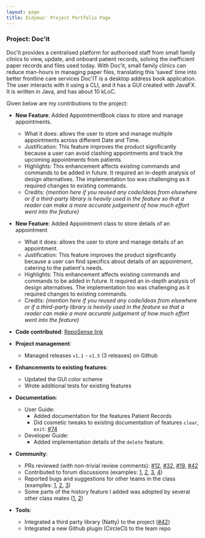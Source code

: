 ```yaml
---
layout: page
title: Didymus' Project Portfolio Page
---
```


### Project: Doc'it

Doc’it provides a centralised platform for authorised staff from small family clinics to view, update, and onboard
patient records, solving the inefficient paper records and files used today. With Doc’it, small family clinics can
reduce man-hours in managing paper files, translating this ‘saved’ time into better frontline care services
Doc'IT is a desktop address book application. The user interacts with it using a CLI, and it has a GUI created
with JavaFX. It is written in Java, and has about 10 kLoC.

Given below are my contributions to the project:

- **New Feature**: Added AppointmentBook class to store and manage appointments.
  * What it does: allows the user to store and manage multiple appointments across different Date and Time.
  * Justification: This feature improves the product significantly because a user can avoid clashing appointments and track the upcoming appointments from patients.
  * Highlights: This enhancement affects existing commands and commands to be added in future. It required an in-depth analysis of design alternatives. The implementation too was challenging as it required changes to existing commands.
  * Credits: *{mention here if you reused any code/ideas from elsewhere or if a third-party library is heavily used in the feature so that a reader can make a more accurate judgement of how much effort went into the feature}*

- **New Feature**: Added Appointment class to store details of an appointment
  * What it does: allows the user to store and manage details of an appointment.
  * Justification: This feature improves the product significantly because a user can find specifics about details of an appointment, catering to the patient's needs.
  * Highlights: This enhancement affects existing commands and commands to be added in future. It required an in-depth analysis of design alternatives. The implementation too was challenging as it required changes to existing commands.
  * Credits: *{mention here if you reused any code/ideas from elsewhere or if a third-party library is heavily used in the feature so that a reader can make a more accurate judgement of how much effort went into the feature}*

- **Code contributed**: [RepoSense link]()

- **Project management**:
  * Managed releases `v1.1` - `v1.5` (3 releases) on Github

- **Enhancements to existing features**:
  * Updated the GUI color scheme
  * Wrote additional tests for existing features

- **Documentation**:
  * User Guide:
    * Added documentation for the features Patient Records
    * Did cosmetic tweaks to existing documentation of features `clear`, `exit`: [\#74]()
  * Developer Guide:
    * Added implementation details of the `delete` feature.

- **Community**:
  * PRs reviewed (with non-trivial review comments): [\#12](), [\#32](), [\#19](), [\#42]()
  * Contributed to forum discussions (examples: [1](), [2](), [3](), [4]())
  * Reported bugs and suggestions for other teams in the class (examples: [1](), [2](), [3]())
  * Some parts of the history feature I added was adopted by several other class mates ([1](), [2]())

- **Tools**:
  * Integrated a third party library (Natty) to the project ([\#42]())
  * Integrated a new Github plugin (CircleCI) to the team repo
